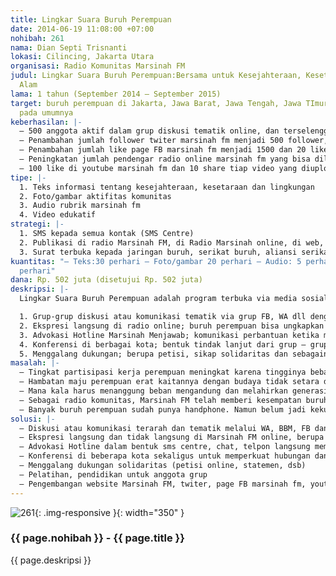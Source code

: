 ```yaml
---
title: Lingkar Suara Buruh Perempuan
date: 2014-06-19 11:08:00 +07:00
nohibah: 261
nama: Dian Septi Trisnanti
lokasi: Cilincing, Jakarta Utara
organisasi: Radio Komunitas Marsinah FM
judul: Lingkar Suara Buruh Perempuan:Bersama untuk Kesejahteraan, Kesetaraan dan Kelestarian
  Alam
lama: 1 tahun (September 2014 – September 2015)
target: buruh perempuan di Jakarta, Jawa Barat, Jawa Tengah, Jawa TImur dan Indonesia
  pada umumnya
keberhasilan: |-
  – 500 anggota aktif dalam grup diskusi tematik online, dan terselenggara konferensi tematik di 5 kota
  – Penambahan jumlah follower twiter marsinah fm menjadi 500 follower, dan 15 share twit marsinah fm
  – Penambahan jumlah like page FB marsinah fm menjadi 1500 dan 20 like tiap posting marsinah fm
  – Peningkatan jumlah pendengar radio online marsinah fm yang bisa dilihat dari jumlah pendengar sms request lagu, hingga terlibat dalam grup maupun konferensi
  – 100 like di youtube marsinah fm dan 10 share tiap video yang diupload di youtube Marsinah FM
tipe: |-
  1. Teks informasi tentang kesejahteraan, kesetaraan dan lingkungan
  2. Foto/gambar aktifitas komunitas
  3. Audio rubrik marsinah fm
  4. Video edukatif
strategi: |-
  1. SMS kepada semua kontak (SMS Centre)
  2. Publikasi di radio Marsinah FM, di Radio Marsinah online, di web, WA, FB, twiter, youtube, . Bentuk publikasi adalah audio, teks, video, gambar
  3. Surat terbuka kepada jaringan buruh, serikat buruh, aliansi serikat buruh dan jaringan organisasi demokratik lainnya
kuantitas: "– Teks:30 perhari – Foto/gambar 20 perhari – Audio: 5 perhari – Video:5
  perhari"
dana: Rp. 502 juta (disetujui Rp. 502 juta)
deskripsi: |-
  Lingkar Suara Buruh Perempuan adalah program terbuka via media sosial, dalam perjuangan bersama untuk kesejahteraan, kesetaraan dan kelestarian alam yang dijalankan seiring dengan program siaran online Radio Buruh Perempuan Marsinah FM. Melalui cara komunikasi yang mudah bagi siapapun, melibatkan luas perempuan terutama buruh (pekerja di pabrik, sektor jasa, PRT, dll) dengan ragam metode:

  1. Grup-grup diskusi atau komunikasi tematik via grup FB, WA dll dengan tema dan jadwal jelas.
  2. Ekspresi langsung di radio online; buruh perempuan bisa ungkapkan masalah, inspirasi lingkungan sekitar, usulan dan pandangan, melalui rekaman suara, video (bernama “Lensa Buruh Perempuan”) ,teks;
  3. Advokasi Hotline Marsinah Menjawab; komunikasi perbantuan ketika menghadapi masalah langsung, baik di tempat kerja, di jalanan maupun di rumah. Melalui HP dalam bentuk chat, telpon atau SMS centre, yang memberikan saran, baik tentang langkah-langkah negosiasi maupun tindakan membela hak sebagai buruh perempuan. Jika masalah lebih berat, bisa melibatkan pihak yang lebih ahli.
  4. Konferensi di berbagai kota; bentuk tindak lanjut dari grup – grup komunikasi online. Pengalaman mengenal lebih dekat akan menambah kekuatan perempuan untuk lebih maju lagi
  5. Menggalang dukungan; berupa petisi, sikap solidaritas dan sebagainya untuk memberi dukungan bagi perjuangan yang mendapat hambatan besar.
masalah: |-
  – Tingkat partisipasi kerja perempuan meningkat karena tingginya beban ekonomi. Namun ketiadaan kemudahan akses informasi dan pengetahuan, perempuan menjadi rentan pelanggaran.
  – Hambatan maju perempuan erat kaitannya dengan budaya tidak setara di masyarakat. Tak hanya menanggung kemiskinan dan kesempatan kerja yang lebih terbatas, kekerasan terhadap perempuan juga terus meningkat, termasuk kekerasan seksual.
  – Mana kala harus menanggung beban mengandung dan melahirkan generasi penerus, perempuan harus hidup dalam kemiskinan, kekerasan dan lingkungan yang tidak sehat. Akibatnya, kesehatan reproduksi perempuan makin terancam.
  – Sebagai radio komunitas, Marsinah FM telah memberi kesempatan buruh perempuan sebagai kru dan pendengar untuk mendapat kemajuan, namun masih terbatas karena daya jangkau kecil.
  – Banyak buruh perempuan sudah punya handphone. Namun belum jadi kekuatan untuk mendapatkan pengetahuan dan dukungan bagi masalah-masalah yang dihadapi.
solusi: |-
  – Diskusi atau komunikasi terarah dan tematik melalui WA, BBM, FB dan lainnya yang terjadwal dengan tema buruh, perempuan dan lingkungan. Tema lingkungan penting, sebab bagi buruh perempuan persoalan lingkungan kerja, lingkungan tempat tinggal dan lingkungan atau kondisi alam secara umum sangat terasa bermasalah.
  – Ekspresi langsung dan tidak langsung di Marsinah FM online, berupa ruang di web yang menampilkan video, audio dan teks.
  – Advokasi Hotline dalam bentuk sms centre, chat, telpon langsung membantu dan mendampingi buruh perempuan (teknik negosiasi,hukum, tindakan darurat dsb). Bila diperlukan, menghadirkan pihak yang lebih ahli sebagai pendamping.
  – Konferensi di beberapa kota sekaligus untuk memperkuat hubungan dan konsolidasi sesama peserta grup medsos.
  – Menggalang dukungan solidaritas (petisi online, statemen, dsb)
  – Pelatihan, pendidikan untuk anggota grup
  – Pengembangan website Marsinah FM, twiter, page FB marsinah fm, youtube
---
```


![261](/static/img/hibahcms/261.png){: .img-responsive }{: width="350" }

### {{ page.nohibah }} - {{ page.title }}

{{ page.deskripsi }}
